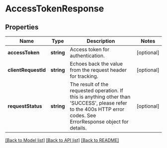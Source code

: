 # AccessTokenResponse

## Properties
Name | Type | Description | Notes
------------ | ------------- | ------------- | -------------
**accessToken** | **string** | Access token for authentication. | [optional] 
**clientRequestId** | **string** | Echoes back the value from the request header for tracking. | [optional] 
**requestStatus** | **string** | The result of the requested operation. If this is anything other than &#39;SUCCESS&#39;, please refer to the 400s HTTP error codes. See ErrorResponse object for details. | [optional] 

[[Back to Model list]](../README.md#documentation-for-models) [[Back to API list]](../README.md#documentation-for-api-endpoints) [[Back to README]](../README.md)


